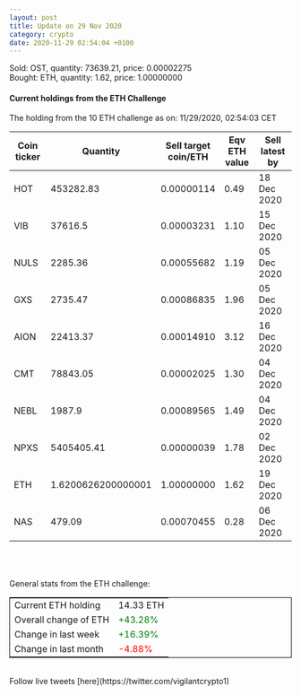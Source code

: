 ```yaml
---
layout: post
title: Update on 29 Nov 2020
category: crypto
date: 2020-11-29 02:54:04 +0100
---
```

<!-- Global site tag (gtag.js) - Google Analytics -->
<script async src="https://www.googletagmanager.com/gtag/js?id=UA-103831149-5"></script>
<script>
  window.dataLayer = window.dataLayer || [];
  function gtag(){dataLayer.push(arguments);}
  gtag('js', new Date());

  gtag('config', 'UA-103831149-5');
</script>
Sold: OST, quantity:     73639.21, price:   0.00002275<br>Bought: ETH, quantity:         1.62, price:   1.00000000<br>

#### Current holdings from the ETH Challenge

The holding from the 10 ETH challenge as on: 11/29/2020, 02:54:03 CET

|Coin ticker|Quantity|Sell target<br>coin/ETH|Eqv ETH<br>value|Sell latest by|
|-----------|--------|-----------|-----------|--------------|
HOT|453282.83|  0.00000114|0.49|18 Dec 2020|
VIB|37616.5|  0.00003231|1.10|15 Dec 2020|
NULS|2285.36|  0.00055682|1.19|05 Dec 2020|
GXS|2735.47|  0.00086835|1.96|05 Dec 2020|
AION|22413.37|  0.00014910|3.12|16 Dec 2020|
CMT|78843.05|  0.00002025|1.30|04 Dec 2020|
NEBL|1987.9|  0.00089565|1.49|04 Dec 2020|
NPXS|5405405.41|  0.00000039|1.78|02 Dec 2020|
ETH|1.6200626200000001|  1.00000000|1.62|19 Dec 2020|
NAS|479.09|  0.00070455|0.28|06 Dec 2020|

<br>
<br>
<br>
General stats from the ETH challenge:

<table style="border:1px solid black;margin-left:auto;margin-right:auto;">
	<tbody>
	<tr>
		<td>Current ETH holding</td>
		<td>     14.33 ETH</td>
	</tr>
	<tr>
		<td>Overall change of ETH</td>
		<td><font color="green">+43.28%</font></td>
	</tr>
	<tr>
		<td>Change in last week</td>
		<td><font color="green">+16.39%</font></td>
	</tr>
	<tr>
		<td>Change in last month</td>
		<td><font color="red">-4.88%</font></td>
	</tr>
	</tbody>
</table>

<br>
Follow live tweets [here](https://twitter.com/vigilantcrypto1)
<br>
<br>